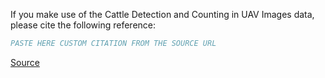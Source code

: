 If you make use of the Cattle Detection and Counting in UAV Images data, please cite the following reference:

``` bibtex
PASTE HERE CUSTOM CITATION FROM THE SOURCE URL
```

[Source](http://bird.nae-lab.org/cattle/)